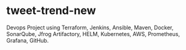 # tweet-trend-new
Devops Project using Terraform, Jenkins, Ansible, Maven, Docker, SonarQube, Jfrog Artifactory, HELM, Kubernetes, AWS, Prometheus, Grafana, GitHub.
